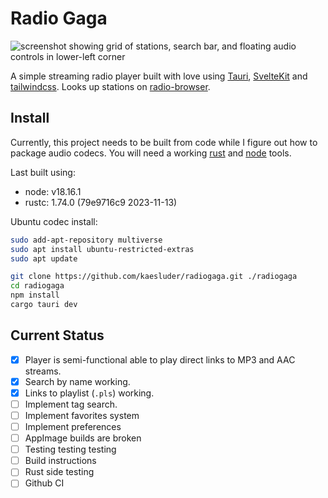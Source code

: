 # Radio Gaga

![screenshot showing grid of stations, search bar, and floating audio controls in lower-left corner](https://kaesluder.github.io/kae-garden-wiki/Radio_Browser_GaGa/Screenshot_20231118_150330.png)

A simple streaming radio player built with love using [Tauri](https://tauri.app), [SvelteKit](https://kit.svelte.dev) and [tailwindcss](https://tailwindcss.com). Looks up stations on [radio-browser](https://www.radio-browser.info).
## Install

Currently, this project needs to be built from code while I figure out how to package audio codecs. You will need a working [rust](https://www.rust-lang.org/tools/install) and [node](https://nodejs.org/en) tools. 

Last built using:
- node: v18.16.1
- rustc: 1.74.0 (79e9716c9 2023-11-13)


Ubuntu codec install:

```sh
sudo add-apt-repository multiverse
sudo apt install ubuntu-restricted-extras
sudo apt update

```


```sh
git clone https://github.com/kaesluder/radiogaga.git ./radiogaga
cd radiogaga
npm install
cargo tauri dev

```


## Current Status

- [x] Player is semi-functional able to play direct links to MP3 and AAC streams.
- [x] Search by name working.
- [x] Links to playlist (`.pls`) working.
- [ ] Implement tag search.
- [ ] Implement favorites system
- [ ] Implement preferences
- [ ] AppImage builds are broken
- [ ] Testing testing testing
- [ ] Build instructions
- [ ] Rust side testing
- [ ] Github CI
